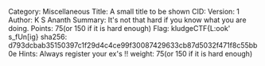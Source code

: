 Category: Miscellaneous
Title: A small title to be shown
CID: 
Version: 1
Author: K S Ananth
Summary: It's not that hard if you know what you are doing.
Points: 75(or 150 if it is hard enough)
Flag: kludgeCTF{L:ook' s_fUn[ig}
sha256: d793dcbab35150397c1f29d4c4ce99f30087429633cb87d5032f471f8c55bb0e
Hints: Always register your ex's !!
weight: 75(or 150 if it is hard enough)